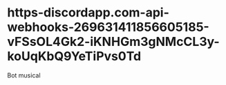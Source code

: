 # https-discordapp.com-api-webhooks-269631411856605185-vFSsOL4Gk2-iKNHGm3gNMcCL3y-koUqKbQ9YeTiPvs0Td
Bot musical
